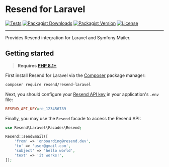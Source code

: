 # Resend for Laravel

[![Tests](https://img.shields.io/github/actions/workflow/status/jayanratna/resend-laravel/tests.yml?label=tests&style=for-the-badge&labelColor=000000)](https://github.com/jayanratna/resend-laravel/actions/workflows/tests.yml)
[![Packagist Downloads](https://img.shields.io/packagist/dt/resend/resend-laravel?style=for-the-badge&labelColor=000000)](https://packagist.org/packages/resend/resend-laravel)
[![Packagist Version](https://img.shields.io/packagist/v/resend/resend-laravel?style=for-the-badge&labelColor=000000)](https://packagist.org/packages/resend/resend-laravel)
[![License](https://img.shields.io/github/license/jayanratna/resend-laravel?color=9cf&style=for-the-badge&labelColor=000000)](https://github.com/jayanratna/resend-laravel/blob/main/LICENSE)

---

Provides Resend integration for Laravel and Symfony Mailer.

## Getting started

> **Requires [PHP 8.1+](https://php.net/releases/)**

First install Resend for Laravel via the [Composer](https://getcomposer.org/) package manager:

```bash
composer require resend/resend-laravel
```

Next, you should configure your [Resend API key](https://resend.com/api-keys) in your application's `.env` file:

```ini
RESEND_API_KEY=re_123456789
```

Finally, you may use the `Resend` facade to access the Resend API:

```php
use Resend\Laravel\Facades\Resend;

Resend::sendEmail([
    'from' => 'onboarding@resend.dev',
    'to' => 'user@gmail.com',
    'subject' => 'hello world',
    'text' => 'it works!',
]);
```
